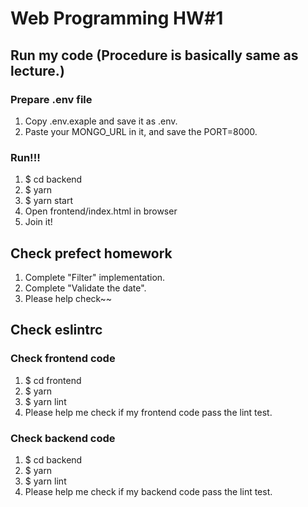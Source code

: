 # Web Programming HW#1

## Run my code (Procedure is basically same as lecture.)

### Prepare .env file
1. Copy .env.exaple and save it as .env. 
2. Paste your MONGO_URL in it, and save the PORT=8000.

### Run!!!
1. $ cd backend
2. $ yarn
3. $ yarn start
4. Open frontend/index.html in browser
5. Join it!

## Check prefect homework
1. Complete "Filter" implementation.
2. Complete "Validate the date".
3. Please help check~~

## Check eslintrc

### Check frontend code
1. $ cd frontend
2. $ yarn
3. $ yarn lint
4. Please help me check if my frontend code pass the lint test.

### Check backend code
1. $ cd backend
2. $ yarn
3. $ yarn lint
4. Please help me check if my backend code pass the lint test.
